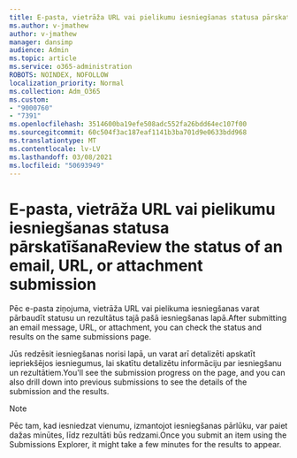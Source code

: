 ```yaml
---
title: E-pasta, vietrāža URL vai pielikumu iesniegšanas statusa pārskatīšana
ms.author: v-jmathew
author: v-jmathew
manager: dansimp
audience: Admin
ms.topic: article
ms.service: o365-administration
ROBOTS: NOINDEX, NOFOLLOW
localization_priority: Normal
ms.collection: Adm_O365
ms.custom:
- "9000760"
- "7391"
ms.openlocfilehash: 3514600ba19efe508adc552fa26bdd64ec107f00
ms.sourcegitcommit: 60c504f3ac187eaf1141b3ba701d9e0633bdd968
ms.translationtype: MT
ms.contentlocale: lv-LV
ms.lasthandoff: 03/08/2021
ms.locfileid: "50693949"
---
```

# <a name="review-the-status-of-an-email-url-or-attachment-submission"></a><span data-ttu-id="2257a-102">E-pasta, vietrāža URL vai pielikumu iesniegšanas statusa pārskatīšana</span><span class="sxs-lookup"><span data-stu-id="2257a-102">Review the status of an email, URL, or attachment submission</span></span>

<span data-ttu-id="2257a-103">Pēc e-pasta ziņojuma, vietrāža URL vai pielikuma iesniegšanas varat pārbaudīt statusu un rezultātus tajā pašā iesniegšanas lapā.</span><span class="sxs-lookup"><span data-stu-id="2257a-103">After submitting an email message, URL, or attachment, you can check the status and results on the same submissions page.</span></span>

<span data-ttu-id="2257a-104">Jūs redzēsit iesniegšanas norisi lapā, un varat arī detalizēti apskatīt iepriekšējos iesniegumus, lai skatītu detalizētu informāciju par iesniegšanu un rezultātiem.</span><span class="sxs-lookup"><span data-stu-id="2257a-104">You'll see the submission progress on the page, and you can also drill down into previous submissions to see the details of the submission and the results.</span></span>

> [!NOTE]
> <span data-ttu-id="2257a-105">Pēc tam, kad iesniedzat vienumu, izmantojot iesniegšanas pārlūku, var paiet dažas minūtes, līdz rezultāti būs redzami.</span><span class="sxs-lookup"><span data-stu-id="2257a-105">Once you submit an item using the Submissions Explorer, it might take a few minutes for the results to appear.</span></span>
